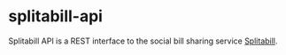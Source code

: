 # splitabill-api

Splitabill API is a REST interface to the social bill sharing service [Splitabill](http://splitabill.com).